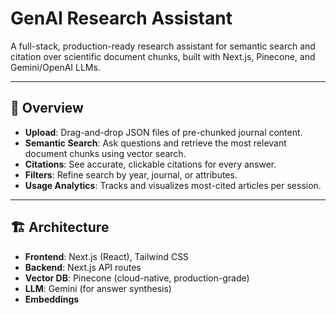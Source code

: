 # GenAI Research Assistant

A full-stack, production-ready research assistant for semantic search and citation over scientific document chunks, built with Next.js, Pinecone, and Gemini/OpenAI LLMs.

---

## 🚀 Overview
- **Upload**: Drag-and-drop JSON files of pre-chunked journal content.
- **Semantic Search**: Ask questions and retrieve the most relevant document chunks using vector search.
- **Citations**: See accurate, clickable citations for every answer.
- **Filters**: Refine search by year, journal, or attributes.
- **Usage Analytics**: Tracks and visualizes most-cited articles per session.

---

## 🏗️ Architecture
- **Frontend**: Next.js (React), Tailwind CSS
- **Backend**: Next.js API routes
- **Vector DB**: Pinecone (cloud-native, production-grade)
- **LLM**: Gemini (for answer synthesis)
- **Embeddings**

